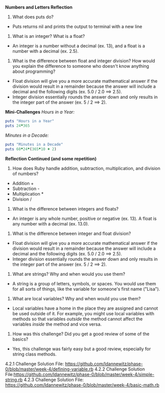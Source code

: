 **Numbers and Letters Reflection**
1. What does puts do?
  * Puts returns nil and prints the output to terminal with a new line
1. What is an integer? What is a float?
  * An integer is a number without a decimal (ex. 13), and a float is a number with a decimal (ex. 2.5).

1. What is the difference between float and integer
division? How would you explain the difference to someone who doesn't know anything about programming?
  * Float division will give you a more accurate mathematical answer if the division would result in a remainder because the answer will include a decimal and the following digits (ex. 5.0 / 2.0 ==> 2.5).
  * Integer division essentially rounds the answer down and only results in the integer part of the answer (ex. 5 / 2 ==> 2).

**Mini-Challenges**
*Hours in a Year:*
```ruby
puts "Hours in a Year"
puts 24*365
```
*Minutes in a Decade:*
```ruby
puts "Minutes in a Decade"
puts 60*24*(365*10 + 2)
```

**Reflection Continued (and some repetition)**
1. How does Ruby handle addition, subtraction, multiplication, and division of numbers?
  * Addition +
  * Subtraction -
  * Multiplication *
  * Division /

1. What is the difference between integers and floats?
  * An integer is any whole number, positive or negative (ex. 13). A float is any number with a decimal (ex. 13.0).

1. What is the difference between integer and float division?
  * Float division will give you a more accurate mathematical answer if the division would result in a remainder because the answer will include a decimal and the following digits (ex. 5.0 / 2.0 ==> 2.5).
  * Integer division essentially rounds the answer down and only results in the integer part of the answer (ex. 5 / 2 ==> 2).

1. What are strings? Why and when would you use them?
  * A string is a group of letters, symbols, or spaces. You would use them for all sorts of things, like the variable for someone's first name ("Lisa").

1. What are local variables? Why and when would you use them?
  * Local variables have a home in the place they are assigned and cannot be used outside of it. For example, you might use local variables with methods so that variables *outside* the method cannot affect the variables *inside* the method and vice versa.

1. How was this challenge? Did you get a good review of some of the basics?
  * Yes, this challenge was fairly easy but a good review, especially for string class methods.

4.2.1 Challenge Solution File: https://github.com/ldannewitz/phase-0/blob/master/week-4/defining-variable.rb
4.2.2 Challenge Solution File:https://github.com/ldannewitz/phase-0/blob/master/week-4/simple-string.rb
4.2.3 Challenge Solution File: https://github.com/ldannewitz/phase-0/blob/master/week-4/basic-math.rb